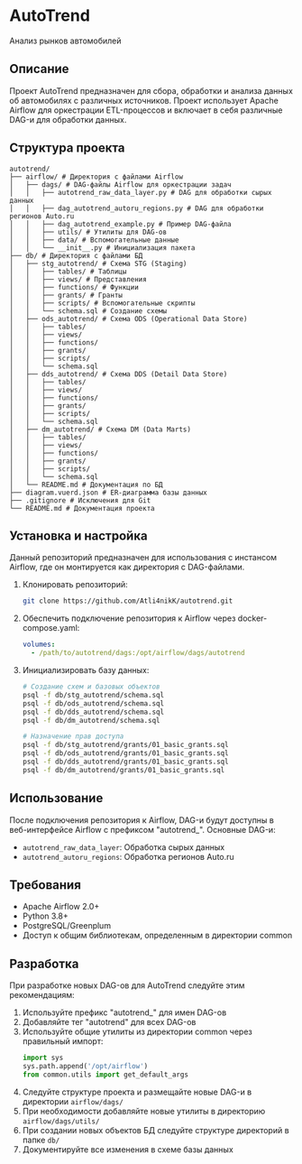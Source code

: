 ﻿# AutoTrend

Анализ рынков автомобилей

## Описание

Проект AutoTrend предназначен для сбора, обработки и анализа данных об автомобилях с различных источников. Проект использует Apache Airflow для оркестрации ETL-процессов и включает в себя различные DAG-и для обработки данных.

## Структура проекта

```
autotrend/
├── airflow/ # Директория с файлами Airflow
│   ├── dags/ # DAG-файлы Airflow для оркестрации задач
│   │   ├── autotrend_raw_data_layer.py # DAG для обработки сырых данных
│   │   ├── dag_autotrend_autoru_regions.py # DAG для обработки регионов Auto.ru
│   │   ├── dag_autotrend_example.py # Пример DAG-файла
│   │   ├── utils/ # Утилиты для DAG-ов
│   │   ├── data/ # Вспомогательные данные
│   │   └── __init__.py # Инициализация пакета
├── db/ # Директория с файлами БД
│   ├── stg_autotrend/ # Схема STG (Staging)
│   │   ├── tables/ # Таблицы
│   │   ├── views/ # Представления
│   │   ├── functions/ # Функции
│   │   ├── grants/ # Гранты
│   │   ├── scripts/ # Вспомогательные скрипты
│   │   └── schema.sql # Создание схемы
│   ├── ods_autotrend/ # Схема ODS (Operational Data Store)
│   │   ├── tables/
│   │   ├── views/
│   │   ├── functions/
│   │   ├── grants/
│   │   ├── scripts/
│   │   └── schema.sql
│   ├── dds_autotrend/ # Схема DDS (Detail Data Store)
│   │   ├── tables/
│   │   ├── views/
│   │   ├── functions/
│   │   ├── grants/
│   │   ├── scripts/
│   │   └── schema.sql
│   ├── dm_autotrend/ # Схема DM (Data Marts)
│   │   ├── tables/
│   │   ├── views/
│   │   ├── functions/
│   │   ├── grants/
│   │   ├── scripts/
│   │   └── schema.sql
│   └── README.md # Документация по БД
├── diagram.vuerd.json # ER-диаграмма базы данных
├── .gitignore # Исключения для Git
└── README.md # Документация проекта
```

## Установка и настройка

Данный репозиторий предназначен для использования с инстансом Airflow, где он монтируется как директория с DAG-файлами.

1. Клонировать репозиторий:
   ```bash
   git clone https://github.com/Atli4nikK/autotrend.git
   ```

2. Обеспечить подключение репозитория к Airflow через docker-compose.yaml:
   ```yaml
   volumes:
     - /path/to/autotrend/dags:/opt/airflow/dags/autotrend
   ```

3. Инициализировать базу данных:
   ```bash
   # Создание схем и базовых объектов
   psql -f db/stg_autotrend/schema.sql
   psql -f db/ods_autotrend/schema.sql
   psql -f db/dds_autotrend/schema.sql
   psql -f db/dm_autotrend/schema.sql
   
   # Назначение прав доступа
   psql -f db/stg_autotrend/grants/01_basic_grants.sql
   psql -f db/ods_autotrend/grants/01_basic_grants.sql
   psql -f db/dds_autotrend/grants/01_basic_grants.sql
   psql -f db/dm_autotrend/grants/01_basic_grants.sql
   ```

## Использование

После подключения репозитория к Airflow, DAG-и будут доступны в веб-интерфейсе Airflow с префиксом "autotrend_". Основные DAG-и:

- `autotrend_raw_data_layer`: Обработка сырых данных
- `autotrend_autoru_regions`: Обработка регионов Auto.ru

## Требования

- Apache Airflow 2.0+
- Python 3.8+
- PostgreSQL/Greenplum
- Доступ к общим библиотекам, определенным в директории common

## Разработка

При разработке новых DAG-ов для AutoTrend следуйте этим рекомендациям:

1. Используйте префикс "autotrend_" для имен DAG-ов
2. Добавляйте тег "autotrend" для всех DAG-ов
3. Используйте общие утилиты из директории common через правильный импорт:
   ```python
   import sys
   sys.path.append('/opt/airflow')
   from common.utils import get_default_args
   ```
4. Следуйте структуре проекта и размещайте новые DAG-и в директории `airflow/dags/`
5. При необходимости добавляйте новые утилиты в директорию `airflow/dags/utils/`
6. При создании новых объектов БД следуйте структуре директорий в папке `db/`
7. Документируйте все изменения в схеме базы данных
